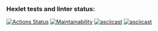 ### Hexlet tests and linter status:
[![Actions Status](https://github.com/MoonOfKiwi/frontend-project-44/actions/workflows/hexlet-check.yml/badge.svg)](https://github.com/MoonOfKiwi/frontend-project-44/actions)
[![Maintainability](https://api.codeclimate.com/v1/badges/224c7663dc40f034bdab/maintainability)](https://codeclimate.com/github/MoonOfKiwi/frontend-project-44/maintainability)
[![asciicast](https://asciinema.org/a/633364.svg)](https://asciinema.org/a/633364)
[![asciicast](https://asciinema.org/a/vdGEewSUIAZKUuowZVJMah1Qf.svg)](https://asciinema.org/a/vdGEewSUIAZKUuowZVJMah1Qf)